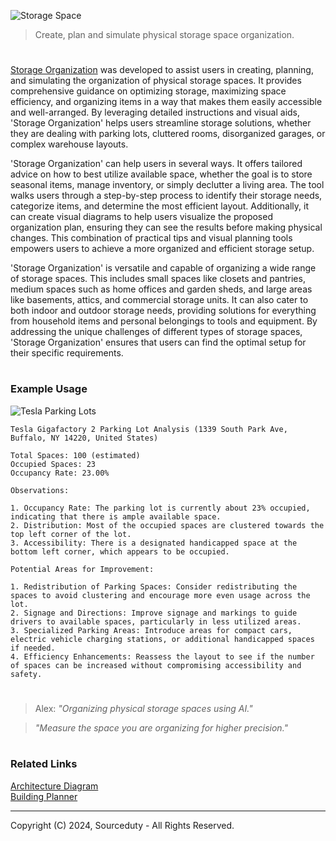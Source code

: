 ![Storage Space](https://github.com/sourceduty/Storage_Organization/assets/123030236/6ac92c74-5acd-47e1-9793-d30ec1b7c465)

> Create, plan and simulate physical storage space organization.

#

[Storage Organization](https://chatgpt.com/g/g-hK7OpxwP9-storage-organization) was developed to assist users in creating, planning, and simulating the organization of physical storage spaces. It provides comprehensive guidance on optimizing storage, maximizing space efficiency, and organizing items in a way that makes them easily accessible and well-arranged. By leveraging detailed instructions and visual aids, 'Storage Organization' helps users streamline storage solutions, whether they are dealing with parking lots, cluttered rooms, disorganized garages, or complex warehouse layouts.

'Storage Organization' can help users in several ways. It offers tailored advice on how to best utilize available space, whether the goal is to store seasonal items, manage inventory, or simply declutter a living area. The tool walks users through a step-by-step process to identify their storage needs, categorize items, and determine the most efficient layout. Additionally, it can create visual diagrams to help users visualize the proposed organization plan, ensuring they can see the results before making physical changes. This combination of practical tips and visual planning tools empowers users to achieve a more organized and efficient storage setup.

'Storage Organization' is versatile and capable of organizing a wide range of storage spaces. This includes small spaces like closets and pantries, medium spaces such as home offices and garden sheds, and large areas like basements, attics, and commercial storage units. It can also cater to both indoor and outdoor storage needs, providing solutions for everything from household items and personal belongings to tools and equipment. By addressing the unique challenges of different types of storage spaces, 'Storage Organization' ensures that users can find the optimal setup for their specific requirements.

#
### Example Usage

![Tesla Parking Lots](https://github.com/sourceduty/Storage_Organization/assets/123030236/19f4c59f-145c-4434-8afd-9b7589920639)

```
Tesla Gigafactory 2 Parking Lot Analysis (1339 South Park Ave, Buffalo, NY 14220, United States)

Total Spaces: 100 (estimated)
Occupied Spaces: 23
Occupancy Rate: 23.00%

Observations:

1. Occupancy Rate: The parking lot is currently about 23% occupied, indicating that there is ample available space.
2. Distribution: Most of the occupied spaces are clustered towards the top left corner of the lot.
3. Accessibility: There is a designated handicapped space at the bottom left corner, which appears to be occupied.

Potential Areas for Improvement:

1. Redistribution of Parking Spaces: Consider redistributing the spaces to avoid clustering and encourage more even usage across the lot.
2. Signage and Directions: Improve signage and markings to guide drivers to available spaces, particularly in less utilized areas.
3. Specialized Parking Areas: Introduce areas for compact cars, electric vehicle charging stations, or additional handicapped spaces if needed.
4. Efficiency Enhancements: Reassess the layout to see if the number of spaces can be increased without compromising accessibility and safety.
```

#

> Alex: *"Organizing physical storage spaces using AI."*

> *"Measure the space you are organizing for higher precision."*

#
### Related Links

[Architecture Diagram](https://github.com/sourceduty/Architecture_Diagram)
<br>
[Building Planner](https://github.com/sourceduty/Building_Plan)

***
Copyright (C) 2024, Sourceduty - All Rights Reserved.
